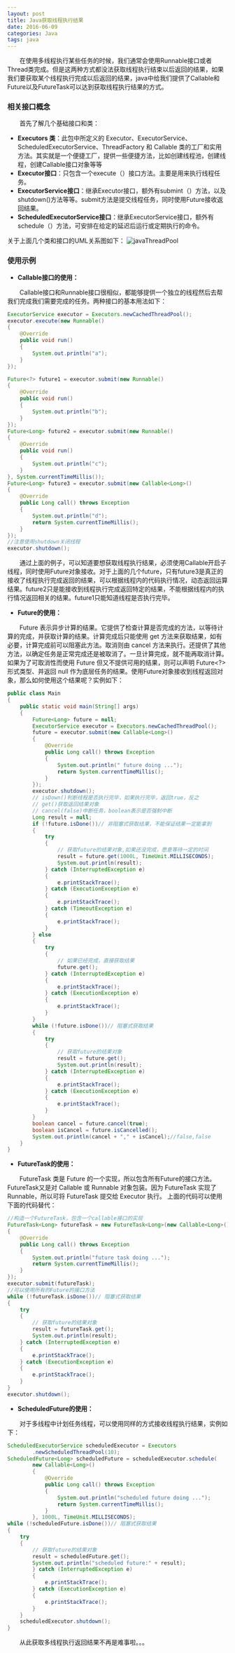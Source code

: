 ```yaml
---
layout: post
title: Java获取线程执行结果
date: 2016-06-09
categories: Java
tags: java
---
```

&ensp;&ensp;&ensp;&ensp;在使用多线程执行某些任务的时候，我们通常会使用Runnable接口或者Thread类完成。但是这两种方式都没法获取线程执行结束以后返回的结果，如果我们要获取某个线程执行完成以后返回的结果，java中给我们提供了Callable和Future以及FutureTask可以达到获取线程执行结果的方式。

### 相关接口概念

&ensp;&ensp;&ensp;&ensp;首先了解几个基础接口和类：

- **Executors 类**：此包中所定义的 Executor、ExecutorService、ScheduledExecutorService、ThreadFactory 和 Callable 类的工厂和实用方法。其实就是一个便捷工厂，提供一些便捷方法，比如创建线程池，创建线程，创建Callable接口对象等等
- **Executor接口**：只包含一个execute（）接口方法。主要是用来执行线程任务。
- **ExecutorService接口**：继承Executor接口，额外有submint（）方法，以及shutdown()方法等等。submit方法是提交线程任务，同时使用Future接收返回结果。
- **ScheduledExecutorService接口**：继承ExecutorService接口，额外有schedule（）方法，可安排在给定的延迟后运行或定期执行的命令。

关于上面几个类和接口的UML关系图如下：
![javaThreadPool](/assets/yoting/post/java/javaThreadPool.jpg)

### 使用示例

- **Callable接口的使用：**

　　Callable接口和Runnable接口很相似，都能够提供一个独立的线程然后去帮我们完成我们需要完成的任务。两种接口的基本用法如下：

```java
ExecutorService executor = Executors.newCachedThreadPool();
executor.execute(new Runnable()
{
    @Override
    public void run()
    {
        System.out.println("a");
    }
});

Future<?> future1 = executor.submit(new Runnable()
{
    @Override
    public void run()
    {
        System.out.println("b");
    }
});
Future<Long> future2 = executor.submit(new Runnable()
{
    @Override
    public void run()
    {
        System.out.println("c");
    }
}, System.currentTimeMillis());
Future<Long> future3 = executor.submit(new Callable<Long>()
{
    @Override
    public Long call() throws Exception
    {
        System.out.println("d");
        return System.currentTimeMillis();
    }
});
//注意使用shutdown关闭线程
executor.shutdown();  
```

　　通过上面的例子，可以知道要想获取线程执行结果，必须使用Callable开启子线程，同时使用Future对象接收。对于上面的几个future，只有future3是真正的接收了线程执行完成返回的结果，可以根据线程内的代码执行情况，动态返回运算结果。future2只是能接收到线程执行完成返回特定的结果，不能根据线程内的执行情况返回相关的结果。future1只能知道线程是否执行完毕。

- **Future的使用：**

　　Future 表示异步计算的结果。它提供了检查计算是否完成的方法，以等待计算的完成，并获取计算的结果。计算完成后只能使用 get 方法来获取结果，如有必要，计算完成前可以阻塞此方法。取消则由 cancel 方法来执行。还提供了其他方法，以确定任务是正常完成还是被取消了。一旦计算完成，就不能再取消计算。如果为了可取消性而使用 Future 但又不提供可用的结果，则可以声明 Future<?> 形式类型、并返回 null 作为底层任务的结果。使用Future对象接收到线程返回对象，那么如何使用这个结果呢？实例如下：

```java
public class Main
{
    public static void main(String[] args)
    {
        Future<Long> future = null;
        ExecutorService executor = Executors.newCachedThreadPool();
        future = executor.submit(new Callable<Long>()
        {
            @Override
            public Long call() throws Exception
            {
                System.out.println(" future doing ...");
                return System.currentTimeMillis();
            }
        });
        executor.shutdown();
        // isDown()判断线程是否执行完毕，如果执行完毕，返回true，反之
        // get()获取返回结果对象
        // cancel(false)中断任务，boolean表示是否强制中断
        Long result = null;
        if (!future.isDone())// 非阻塞式获取结果，不能保证结果一定能拿到
        {
            try
            {
                // 获取future的结果对象,如果还没完成，愿意等待一定的时间
                result = future.get(1000L, TimeUnit.MILLISECONDS);
                System.out.println(result);
            } catch (InterruptedException e)
            {
                e.printStackTrace();
            } catch (ExecutionException e)
            {
                e.printStackTrace();
            } catch (TimeoutException e)
            {
                e.printStackTrace();
            }
        } else
        {
            try
            {
                // 如果已经完成，直接获取结果
                future.get();
            } catch (InterruptedException e)
            {
                e.printStackTrace();
            } catch (ExecutionException e)
            {
                e.printStackTrace();
            }
        }
        while (!future.isDone())// 阻塞式获取结果
        {
            try
            {
                // 获取future的结果对象
                result = future.get();
                System.out.println(result);
            } catch (InterruptedException e)
            {
                e.printStackTrace();
            } catch (ExecutionException e)
            {
                e.printStackTrace();
            }
        }
        boolean cancel = future.cancel(true);
        boolean isCancel = future.isCancelled();
        System.out.println(cancel + "," + isCancel);//false,false
    }
}
```

- **FutureTask的使用：**

　　FutureTask 类是 Future 的一个实现，所以包含所有Future的接口方法。FutureTask又是对 Callable 或 Runnable 对象包装。因为 FutureTask 实现了 Runnable，所以可将 FutureTask 提交给 Executor 执行。 上面的代码可以使用下面的代码替代：

```java
//构造一个FutureTask，包含一个callable接口的实现
FutureTask<Long> futureTask = new FutureTask<Long>(new Callable<Long>()
{
    @Override
    public Long call() throws Exception
    {
        System.out.println("future task doing ...");
        return System.currentTimeMillis();
    }
});
executor.submit(futureTask);
//可以使用所有的Future的接口方法
while (!futureTask.isDone())// 阻塞式获取结果
{
    try
    {
        // 获取future的结果对象
        result = futureTask.get();
        System.out.println(result);
    } catch (InterruptedException e)
    {
        e.printStackTrace();
    } catch (ExecutionException e)
    {
        e.printStackTrace();
    }
}
executor.shutdown();  
```

- **ScheduledFuture的使用：**

　　对于多线程中计划任务线程，可以使用同样的方式接收线程执行结果，实例如下：

```java
ScheduledExecutorService scheduledExecutor = Executors
        .newScheduledThreadPool(10);
ScheduledFuture<Long> scheduledFuture = scheduledExecutor.schedule(
        new Callable<Long>()
        {
            @Override
            public Long call() throws Exception
            {
                System.out.println("scheduled future doing ...");
                return System.currentTimeMillis();
            }
        }, 1000L, TimeUnit.MILLISECONDS);
while (!scheduledFuture.isDone())// 阻塞式获取结果
{
    try
    {
        // 获取future的结果对象
        result = scheduledFuture.get();
        System.out.println("scheduled future:" + result);
        } catch (InterruptedException e)
        {
            e.printStackTrace();
        } catch (ExecutionException e)
        {
            e.printStackTrace();
        }
    }
    scheduledExecutor.shutdown();
}  
```

　　从此获取多线程执行返回结果不再是难事啦。。。
